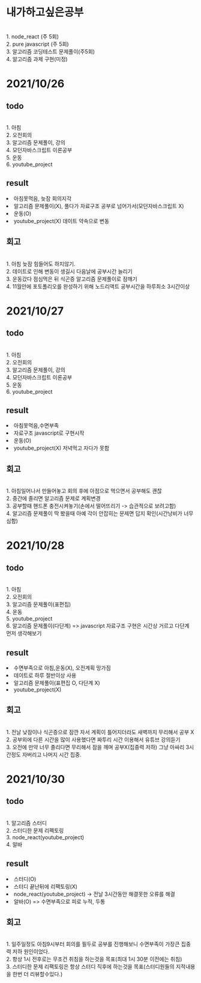<h1>내가하고싶은공부</h1>
<br>1. node_react (주 5회)
<br>2. pure javascript (주 5회)
<br>3. 알고리즘 코딩테스트 문제풀이(주5회)
<br>4. 알고리즘 과제 구현(미정)
<h1>2021/10/26</h1>
<h2>todo</h2>
<br>1. 아침
<br>2. 오전회의
<br>3. 알고리즘 문제풀이, 강의
<br>4. 모던자바스크립트 이론공부
<br>5. 운동
<br>6. youtube_project
<h2>result</h2>
<li>아침못먹음, 늦잠 회의지각</li>
<li>알고리즘 문제풀이(X), 풀다가 자료구조 공부로 넘어가서(모던자바스크립트 X)</li>
<li>운동(O)</li>
<li>youtube_project(X) 데이트 약속으로 변동</li>
<h2>회고</h2>
<br>1. 아침 늦잠 힘들어도 하지않기.
<br>2. 데이트로 인해 변동이 생길시 다음날에 공부시간 늘리기
<br>3. 운동갔다 점심먹은 뒤 식곤증 알고리즘 문제풀이로 잠깨기
<br>4. 11월안에 포토폴리오를 완성하기 위해 노드리액트 공부시간을 하루최소 3시간이상

<h1>2021/10/27</h1>
<h2>todo</h2>
<br>1. 아침
<br>2. 오전회의
<br>3. 알고리즘 문제풀이, 강의
<br>4. 모던자바스크립트 이론공부
<br>5. 운동
<br>6. youtube_project
<h2>result</h2>
<li>아침못먹음,수면부족</li>
<li>자료구조 javascript로 구현시작</li>
<li>운동(O)</li>
<li>youtube_project(X) 저녁먹고 자다가 못함</li>
<h2>회고</h2>
<br>1. 아침일어나서 만들어놓고 회의 후에 아점으로 먹으면서 공부해도 괜찮
<br>2. 중간에 졸리면 알고리즘 문제로 계획변경
<br>3. 공부할때 핸드폰 충전시켜놓기(손에서 떨어뜨리기 -> 습관적으로 보려고함)
<br>4. 알고리즘 문제풀이 딱 봤을때 아예 각이 안잡히는 문제면 답지 확인(시간낭비가 너무심함)

<h1>2021/10/28</h1>
<h2>todo</h2>
<br>1. 아침
<br>2. 오전회의
<br>3. 알고리즘 문제풀이(표편집)
<br>4. 운동
<br>5. youtube_project
<br>6. 알고리즘 문제풀이(다단계) => javascript 자료구조 구현은 시간상 거르고 다단계 먼저 생각해보기
<h2>result</h2>
<li>수면부족으로 아침,운동(X), 오전계획 망가짐</li>
<li>데이트로 하루 절반이상 사용</li>
<li>알고리즘 문제풀이(표편집 O, 다단계 X)</li>
<li>youtube_project(X)</li>
<h2>회고</h2>
<br>1. 전날 낮잠이나 식곤증으로 잠깐 자서 계획이 틀어지더라도 새벽까지 무리해서 공부 X
<br>2. 공부외에 다른 시간을 많이 사용했다면 짜투리 시간 이용해서 유튜브 강의듣기
<br>3. 오전에 만약 너무 졸리다면 무리해서 잠을 깨며 공부X(집중력 저하) 그냥 아싸리 3시간정도 자버리고 나머지 시간 집중.

<h1>2021/10/30</h1>
<h2>todo</h2>
<br>1. 알고리즘 스터디
<br>2. 스터디한 문제 리펙토링
<br>3. node_react(youtube_project)
<br>4. 알바
<h2>result</h2>
<li>스터디(O)</li>
<li>스터디 끝난뒤에 리팩토링(X)</li>
<li>node_react(youtube_project) -> 전날 3시간동안 해결못한 오류를 해결</li>
<li>알바(O) => 수면부족으로 피로 누적, 두통</li>
<h2>회고</h2>
<br>1. 일주일정도 아침9시부터 회의를 필두로 공부를 진행해보니 수면부족이 가장큰 집중력 저하 원인이었다.
<br>2. 항상 1시 전후로는 무조건 취침을 하는것을 목표(최대 1시 30분 이전에는 취침)
<br>3. 스터디한 문제 리팩토링은 항상 스터디 직후에 하는것을 목표(스터디원들의 지적내용을 한번 더 리뷰할수있다.)